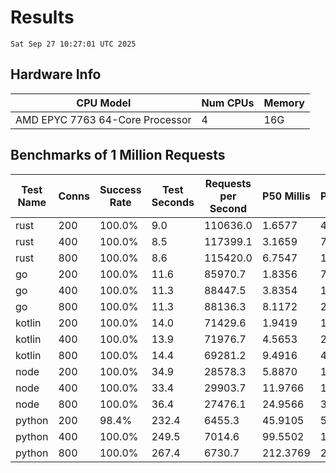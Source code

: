 # Results
`Sat Sep 27 10:27:01 UTC 2025`
## Hardware Info
| CPU Model | Num CPUs | Memory |
| --------- | -------- | ------ |
| AMD EPYC 7763 64-Core Processor | 4 | 16G |

## Benchmarks of 1 Million Requests
| Test Name | Conns | Success Rate | Test Seconds | Requests per Second | P50 Millis | P99 Millis | P99.9 Millis | API Memory MB | API CPU Time | API Threads |
| --------- | ----- | ------------ | ------------ | ------------------- | ---------- | ---------- | ------------ | ------------- | ------------ | ----------- |
| rust | 200 | 100.0% | 9.0 | 110636.0 | 1.6577 | 4.5962 | 6.1297 | 8.5 | 00:00:17 | 5 |
| rust | 400 | 100.0% | 8.5 | 117399.1 | 3.1659 | 7.7324 | 10.4048 | 12.9 | 00:00:16 | 5 |
| rust | 800 | 100.0% | 8.6 | 115420.0 | 6.7547 | 12.5260 | 18.5768 | 22.2 | 00:00:17 | 5 |
| go | 200 | 100.0% | 11.6 | 85970.7 | 1.8356 | 7.2342 | 10.0248 | 17.8 | 00:00:27 | 12 |
| go | 400 | 100.0% | 11.3 | 88447.5 | 3.8354 | 13.4594 | 18.6021 | 24.6 | 00:00:27 | 11 |
| go | 800 | 100.0% | 11.3 | 88136.3 | 8.1172 | 24.8244 | 38.1567 | 37.8 | 00:00:27 | 11 |
| kotlin | 200 | 100.0% | 14.0 | 71429.6 | 1.9419 | 12.4787 | 32.4337 | 422.8 | 00:00:37 | 31 |
| kotlin | 400 | 100.0% | 13.9 | 71976.7 | 4.5653 | 23.1834 | 80.5437 | 507.2 | 00:00:37 | 31 |
| kotlin | 800 | 100.0% | 14.4 | 69281.2 | 9.4916 | 41.9928 | 127.4183 | 614.9 | 00:00:39 | 30 |
| node | 200 | 100.0% | 34.9 | 28578.3 | 5.8870 | 10.5256 | 11.0736 | 112.4 | 00:00:35 | 7 |
| node | 400 | 100.0% | 33.4 | 29903.7 | 11.9766 | 18.6677 | 21.4266 | 147.4 | 00:00:33 | 7 |
| node | 800 | 100.0% | 36.4 | 27476.1 | 24.9566 | 39.4893 | 45.8016 | 152.9 | 00:00:36 | 7 |
| python | 200 | 98.4% | 232.4 | 6455.3 | 45.9105 | 53.3809 | 56.5888 | 33.5 | 00:03:52 | 1 |
| python | 400 | 100.0% | 249.5 | 7014.6 | 99.5502 | 112.9790 | 118.8402 | 35.2 | 00:04:09 | 1 |
| python | 800 | 100.0% | 267.4 | 6730.7 | 212.3769 | 236.4689 | 251.4241 | 40.5 | 00:04:27 | 1 |
